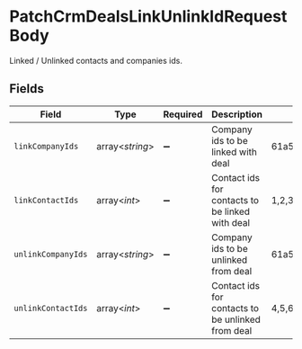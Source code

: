 # PatchCrmDealsLinkUnlinkIdRequestBody

Linked / Unlinked contacts and companies ids.


## Fields

| Field                                                                      | Type                                                                       | Required                                                                   | Description                                                                | Example                                                                    |
| -------------------------------------------------------------------------- | -------------------------------------------------------------------------- | -------------------------------------------------------------------------- | -------------------------------------------------------------------------- | -------------------------------------------------------------------------- |
| `linkCompanyIds`                                                           | array<*string*>                                                            | :heavy_minus_sign:                                                         | Company ids to be linked with deal                                         | 61a5ce58c5d4795761045990,61a5ce58c5d4795761045991,61a5ce58c5d4795761045992 |
| `linkContactIds`                                                           | array<*int*>                                                               | :heavy_minus_sign:                                                         | Contact ids for contacts to be linked with deal                            | 1,2,3                                                                      |
| `unlinkCompanyIds`                                                         | array<*string*>                                                            | :heavy_minus_sign:                                                         | Company ids to be unlinked from deal                                       | 61a5ce58c5d4795761045994,61a5ce58c5d479576104595,61a5ce58c5d4795761045996  |
| `unlinkContactIds`                                                         | array<*int*>                                                               | :heavy_minus_sign:                                                         | Contact ids for contacts to be unlinked from deal                          | 4,5,6                                                                      |